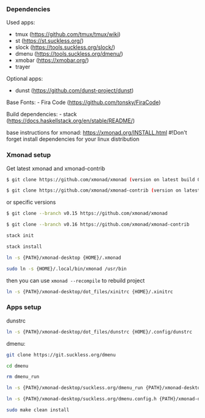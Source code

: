 ### Dependencies

Used apps:
- tmux   (https://github.com/tmux/tmux/wiki)
- st     (https://st.suckless.org/)
- slock  (https://tools.suckless.org/slock/)
- dmenu  (https://tools.suckless.org/dmenu/) 
- xmobar (https://xmobar.org/)
- trayer

Optional apps:
 - dunst  (https://github.com/dunst-project/dunst)

Base Fonts:
    - Fira Code (https://github.com/tonsky/FiraCode)

Build dependencies:
    - stack  (https://docs.haskellstack.org/en/stable/README/)

base instructions for xmonad: https://xmonad.org/INSTALL.html 
#!Don't forget install dependencies for your linux distribution 

### Xmonad setup
Get latest xmonad and xmonad-contrib
```bash
$ git clone https://github.com/xmonad/xmonad (version on latest build 0.17.0.9)
```
```bash
$ git clone https://github.com/xmonad/xmonad-contrib (version on latest build 0.17.0.9)
```
or specific versions
```bash
$ git clone --branch v0.15 https://github.com/xmonad/xmonad
```
```bash
$ git clone --branch v0.16 https://github.com/xmonad/xmonad-contrib
```
```bash
stack init
```
```bash
stack install
```
```bash
ln -s {PATH}/xmonad-desktop {HOME}/.xmonad
```
```bash
sudo ln -s {HOME}/.local/bin/xmonad /usr/bin
```
then you can use ```xmonad --recompile``` to rebuild project

```bash
ln -s {PATH}/xmonad-desktop/dot_files/xinitrc {HOME}/.xinitrc
```

### Apps setup
dunstrc
```bash
ln -s {PATH}/xmonad-desktop/dot_files/dunstrc {HOME}/.config/dunstrc
```
dmenu:
```bash
git clone https://git.suckless.org/dmenu
```
```bash
cd dmenu
```
```bash 
rm dmenu_run
```
```bash
ln -s {PATH}/xmonad-desktop/suckless.org/dmenu_run {PATH}/xmonad-desktop/suckless.org/dmenu/dmenu_run
```
```bash
ln -s {PATH}/xmonad-desktop/suckless.org/dmenu.config.h {PATH}/xmonad-desktop/suckless.org/dmenu/config.h
```
```bash
sudo make clean install
```
